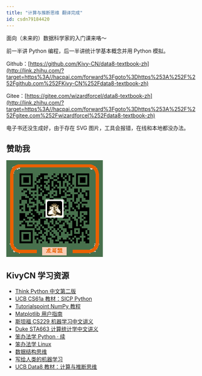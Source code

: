 ```yaml
---
title: "计算与推断思维 翻译完成"
id: csdn79184420
---
```


面向（未来的）数据科学家的入门课来咯～

前一半讲 Python 编程，后一半讲统计学基本概念并用 Python 模拟。

Github：[https://github.com/Kivy-CN/data8-textbook-zh](http://link.zhihu.com/?target=https%3A//hacpai.com/forward%3Fgoto%3Dhttps%253A%252F%252Fgithub.com%252FKivy-CN%252Fdata8-textbook-zh)

Gitee：[https://gitee.com/wizardforcel/data8-textbook-zh](http://link.zhihu.com/?target=https%3A//hacpai.com/forward%3Fgoto%3Dhttps%253A%252F%252Fgitee.com%252Fwizardforcel%252Fdata8-textbook-zh)

电子书还没生成好，由于存在 SVG 图片，工具会报错，在线和本地都没办法。

## 赞助我

![](../img/580ce924871a7d1c4c4c8587edd02e85.png)

## KivyCN 学习资源

*   [Think Python 中文第二版](http://link.zhihu.com/?target=https%3A//github.com/Kivy-CN/ThinkPython-CN)
*   [UCB CS61a 教材：SICP Python](http://link.zhihu.com/?target=https%3A//github.com/Kivy-CN/sicp-py-zh)
*   [Tutorialspoint NumPy 教程](http://link.zhihu.com/?target=https%3A//github.com/Kivy-CN/ts-numpy-tut-zh)
*   [Matplotlib 用户指南](http://link.zhihu.com/?target=https%3A//github.com/Kivy-CN/matplotlib-user-guide-zh)
*   [斯坦福 CS229 机器学习中文讲义](http://link.zhihu.com/?target=https%3A//github.com/Kivy-CN/Stanford-CS-229-CN)
*   [Duke STA663 计算统计学中文讲义](http://link.zhihu.com/?target=https%3A//github.com/Kivy-CN/Duke-STA-663-CN)
*   [笨办法学 Python · 续](http://link.zhihu.com/?target=https%3A//github.com/Kivy-CN/lmpythw-zh)
*   [笨办法学 Linux](http://link.zhihu.com/?target=https%3A//github.com/Kivy-CN/llthw-zh)
*   [数据结构思维](http://link.zhihu.com/?target=https%3A//github.com/Kivy-CN/think-dast-zh)
*   [写给人类的机器学习](http://link.zhihu.com/?target=https%3A//github.com/Kivy-CN/ml-for-humans-zh)
*   [UCB Data8 教材：计算与推断思维](http://link.zhihu.com/?target=https%3A//github.com/Kivy-CN/data8-textbook-zh)
